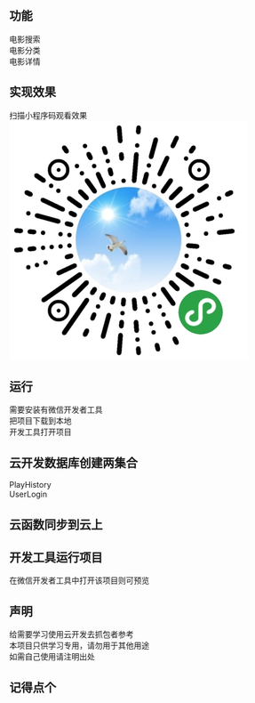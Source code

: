 ## 功能
电影搜索  
电影分类  
电影详情  

## 实现效果
扫描小程序码观看效果
![Image](https://github.com/master1Sun/MovieLook1/blob/master/%E5%B0%8F%E7%A8%8B%E5%BA%8F%E7%A2%BC.jpg)

## 运行
需要安装有微信开发者工具  
把项目下载到本地  
开发工具打开项目  

## 云开发数据库创建两集合
PlayHistory  
UserLogin  

## 云函数同步到云上

## 开发工具运行项目
在微信开发者工具中打开该项目则可预览


## 声明
给需要学习使用云开发去抓包者参考  
本项目只供学习专用，请勿用于其他用途  
如需自己使用请注明出处  

## 记得点个
